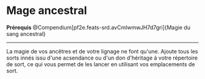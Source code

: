 # Mage ancestral

<p><strong>Prérequis </strong>@Compendium[pf2e.feats-srd.avCmIwmwJH7d7gri]{Magie du sang ancestral}</p>
<hr>
<p>La magie de vos ancêtres et de votre lignage ne font qu'une. Ajoute tous les sorts innés issu d'une acsendance ou d'un don d'héritage à votre répertoire de sort, ce qui vous permet de les lancer en utilisant vos emplacements de sort.</p>